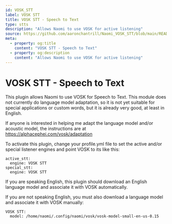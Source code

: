```yaml
---
id: VOSK_STT
label: VOSK STT
title: VOSK STT - Speech to Text
type: stts
description: "Allows Naomi to use VOSK for active listening"
source: https://github.com/aaronchantrill/Naomi_VOSK_STT/blob/main/README.md
meta:
  - property: og:title
    content: "VOSK STT - Speech to Text"
  - property: og:description
    content: "Allows Naomi to use VOSK for active listening"
---
```


# VOSK STT - Speech to Text

This plugin allows Naomi to use VOSK for Speech to Text. This module does not
currently do language model adaptation, so it is not yet suitable for special
applications or custom words, but it is already very good, at least in English.

If anyone is interested in helping me adapt the language model and/or acoustic
model, the instructions are at https://alphacephei.com/vosk/adaptation

To activate this plugin, change your profile.yml file to set the active and/or
special listener engines and point VOSK to its like this:

```
active_stt:
  engine: VOSK STT
special_stt:
  engine: VOSK STT
```

If you are speaking English, this plugin should download an English language
model and associate it with VOSK automatically.

If you are not speaking English, you must also download a language model and
associate it with VOSK manually:
```
VOSK STT:
  model: /home/naomi/.config/naomi/vosk/vosk-model-small-en-us-0.15
```
<EditPageLink/>
